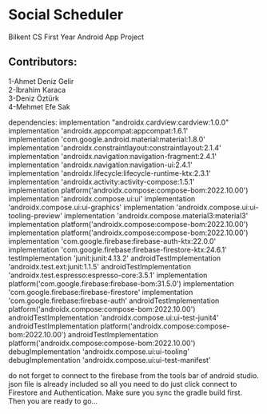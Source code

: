 # Social Scheduler
Bilkent CS First Year Android App Project

## Contributors:
1-Ahmet Deniz Gelir  
2-İbrahim Karaca  
3-Deniz Öztürk  
4-Mehmet Efe Sak  


dependencies:
    implementation "androidx.cardview:cardview:1.0.0"  
    implementation 'androidx.appcompat:appcompat:1.6.1'  
    implementation 'com.google.android.material:material:1.8.0'  
    implementation 'androidx.constraintlayout:constraintlayout:2.1.4'  
    implementation 'androidx.navigation:navigation-fragment:2.4.1'  
    implementation 'androidx.navigation:navigation-ui:2.4.1'  
    implementation 'androidx.lifecycle:lifecycle-runtime-ktx:2.3.1'  
    implementation 'androidx.activity:activity-compose:1.5.1'  
    implementation platform('androidx.compose:compose-bom:2022.10.00')
    implementation 'androidx.compose.ui:ui'
    implementation 'androidx.compose.ui:ui-graphics'
    implementation 'androidx.compose.ui:ui-tooling-preview'
    implementation 'androidx.compose.material3:material3'
    implementation platform('androidx.compose:compose-bom:2022.10.00')
    implementation platform('androidx.compose:compose-bom:2022.10.00')
    implementation 'com.google.firebase:firebase-auth-ktx:22.0.0'
    implementation 'com.google.firebase:firebase-firestore-ktx:24.6.1'
    testImplementation 'junit:junit:4.13.2'
    androidTestImplementation 'androidx.test.ext:junit:1.1.5'
    androidTestImplementation 'androidx.test.espresso:espresso-core:3.5.1'
    implementation platform('com.google.firebase:firebase-bom:31.5.0')
    implementation 'com.google.firebase:firebase-firestore'
    implementation 'com.google.firebase:firebase-auth'
    androidTestImplementation platform('androidx.compose:compose-bom:2022.10.00')
    androidTestImplementation 'androidx.compose.ui:ui-test-junit4'
    androidTestImplementation platform('androidx.compose:compose-bom:2022.10.00')
    androidTestImplementation platform('androidx.compose:compose-bom:2022.10.00')
    debugImplementation 'androidx.compose.ui:ui-tooling'
    debugImplementation 'androidx.compose.ui:ui-test-manifest'
    
    
do not forget to connect to the firebase from the tools bar of android studio.
json file is already included so all you need to do just click connect to Firestore and Authentication.
Make sure you sync the gradle build first. Then you are ready to go...
